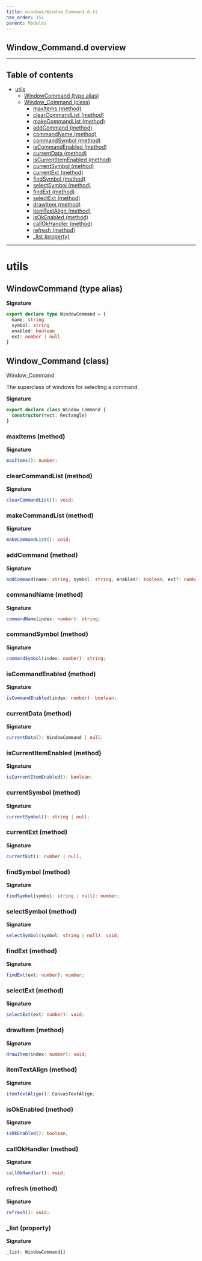 ```yaml
---
title: windows/Window_Command.d.ts
nav_order: 151
parent: Modules
---
```


## Window_Command.d overview

---

<h2 class="text-delta">Table of contents</h2>

- [utils](#utils)
  - [WindowCommand (type alias)](#windowcommand-type-alias)
  - [Window_Command (class)](#window_command-class)
    - [maxItems (method)](#maxitems-method)
    - [clearCommandList (method)](#clearcommandlist-method)
    - [makeCommandList (method)](#makecommandlist-method)
    - [addCommand (method)](#addcommand-method)
    - [commandName (method)](#commandname-method)
    - [commandSymbol (method)](#commandsymbol-method)
    - [isCommandEnabled (method)](#iscommandenabled-method)
    - [currentData (method)](#currentdata-method)
    - [isCurrentItemEnabled (method)](#iscurrentitemenabled-method)
    - [currentSymbol (method)](#currentsymbol-method)
    - [currentExt (method)](#currentext-method)
    - [findSymbol (method)](#findsymbol-method)
    - [selectSymbol (method)](#selectsymbol-method)
    - [findExt (method)](#findext-method)
    - [selectExt (method)](#selectext-method)
    - [drawItem (method)](#drawitem-method)
    - [itemTextAlign (method)](#itemtextalign-method)
    - [isOkEnabled (method)](#isokenabled-method)
    - [callOkHandler (method)](#callokhandler-method)
    - [refresh (method)](#refresh-method)
    - [\_list (property)](#_list-property)

---

# utils

## WindowCommand (type alias)

**Signature**

```ts
export declare type WindowCommand = {
  name: string
  symbol: string
  enabled: boolean
  ext: number | null
}
```

## Window_Command (class)

Window_Command

The superclass of windows for selecting a command.

**Signature**

```ts
export declare class Window_Command {
  constructor(rect: Rectangle)
}
```

### maxItems (method)

**Signature**

```ts
maxItems(): number;
```

### clearCommandList (method)

**Signature**

```ts
clearCommandList(): void;
```

### makeCommandList (method)

**Signature**

```ts
makeCommandList(): void;
```

### addCommand (method)

**Signature**

```ts
addCommand(name: string, symbol: string, enabled?: boolean, ext?: number | null): void;
```

### commandName (method)

**Signature**

```ts
commandName(index: number): string;
```

### commandSymbol (method)

**Signature**

```ts
commandSymbol(index: number): string;
```

### isCommandEnabled (method)

**Signature**

```ts
isCommandEnabled(index: number): boolean;
```

### currentData (method)

**Signature**

```ts
currentData(): WindowCommand | null;
```

### isCurrentItemEnabled (method)

**Signature**

```ts
isCurrentItemEnabled(): boolean;
```

### currentSymbol (method)

**Signature**

```ts
currentSymbol(): string | null;
```

### currentExt (method)

**Signature**

```ts
currentExt(): number | null;
```

### findSymbol (method)

**Signature**

```ts
findSymbol(symbol: string | null): number;
```

### selectSymbol (method)

**Signature**

```ts
selectSymbol(symbol: string | null): void;
```

### findExt (method)

**Signature**

```ts
findExt(ext: number): number;
```

### selectExt (method)

**Signature**

```ts
selectExt(ext: number): void;
```

### drawItem (method)

**Signature**

```ts
drawItem(index: number): void;
```

### itemTextAlign (method)

**Signature**

```ts
itemTextAlign(): CanvasTextAlign;
```

### isOkEnabled (method)

**Signature**

```ts
isOkEnabled(): boolean;
```

### callOkHandler (method)

**Signature**

```ts
callOkHandler(): void;
```

### refresh (method)

**Signature**

```ts
refresh(): void;
```

### \_list (property)

**Signature**

```ts
_list: WindowCommand[]
```

